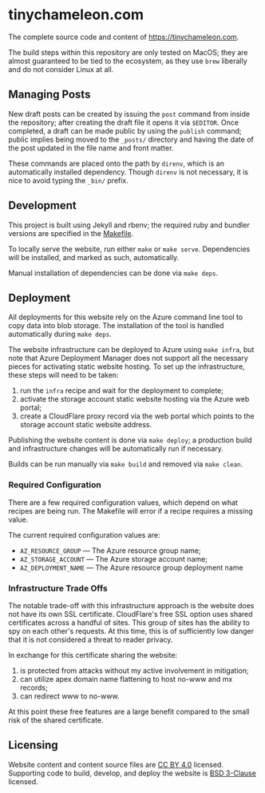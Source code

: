 # tinychameleon.com

The complete source code and content of https://tinychameleon.com.

The build steps within this repository are only tested on MacOS; they are
almost guaranteed to be tied to the ecosystem, as they use `brew` liberally
and do not consider Linux at all.

## Managing Posts

New draft posts can be created by issuing the `post` command from inside the
repository; after creating the draft file it opens it via `$EDITOR`. Once
completed, a draft can be made public by using the `publish` command; public
implies being moved to the `_posts/` directory and having the date of the post
updated in the file name and front matter.

These commands are placed onto the path by `direnv`, which is an automatically
installed dependency. Though `direnv` is not necessary, it is nice to avoid
typing the `_bin/` prefix.


## Development

This project is built using Jekyll and rbenv; the required ruby and bundler
versions are specified in the [Makefile](Makefile).

To locally serve the website, run either `make` or `make serve`. Dependencies
will be installed, and marked as such, automatically.

Manual installation of dependencies can be done via `make deps`.


## Deployment

All deployments for this website rely on the Azure command line tool to copy
data into blob storage. The installation of the tool is handled automatically
during `make deps`.

The website infrastructure can be deployed to Azure using `make infra`, but
note that Azure Deployment Manager does not support all the necessary pieces
for activating static website hosting. To set up the infrastructure, these
steps will need to be taken:

1. run the `infra` recipe and wait for the deployment to complete;
2. activate the storage account static website hosting via the Azure web portal;
3. create a CloudFlare proxy record via the web portal which points to the
   storage account static website address.

Publishing the website content is done via `make deploy`; a production build
and infrastructure changes will be automatically run if necessary.

Builds can be run manually via `make build` and removed via `make clean`.


### Required Configuration

There are a few required configuration values, which depend on what recipes
are being run. The Makefile will error if a recipe requires a missing value.

The current required configuration values are:
- `AZ_RESOURCE_GROUP` &mdash; The Azure resource group name;
- `AZ_STORAGE_ACCOUNT` &mdash; The Azure storage account name;
- `AZ_DEPLOYMENT_NAME` &mdash; The Azure resource group deployment name


### Infrastructure Trade Offs

The notable trade-off with this infrastructure approach is the website does not
have its own SSL certificate. CloudFlare's free SSL option uses shared
certificates across a handful of sites. This group of sites has the ability to
spy on each other's requests. At this time, this is of sufficiently low danger
that it is not considered a threat to reader privacy.

In exchange for this certificate sharing the website:

1. is protected from attacks without my active involvement in mitigation;
2. can utilize apex domain name flattening to host no-www and mx records;
3. can redirect www to no-www.

At this point these free features are a large benefit compared to the small
risk of the shared certificate.


## Licensing

Website content and content source files are
[CC BY 4.0](https://creativecommons.org/licenses/by/4.0/) licensed.
Supporting code to build, develop, and deploy the website is
[BSD 3-Clause](./LICENSE) licensed.

